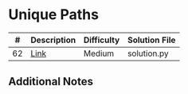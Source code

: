 # Unique Paths
|#|Description|Difficulty|Solution File|
|-|-|-|-|
|62|[Link](https://leetcode.com/problems/unique-paths/)|Medium|solution.py|

## Additional Notes
